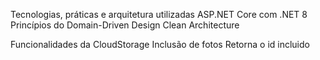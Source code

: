 Tecnologias, práticas e arquitetura utilizadas
ASP.NET Core com .NET 8
Princípios do Domain-Driven Design
Clean Architecture

Funcionalidades da CloudStorage
Inclusão de fotos 
Retorna o id incluido 
